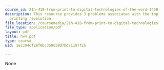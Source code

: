 ```yaml
---
course_id: 21h-418-from-print-to-digital-technologies-of-the-word-1450-present-fall-2005
description: This resource provides 3 problems associated with the topic Eisenstein?s
  printing revolution.
file_location: /coursemedia/21h-418-from-print-to-digital-technologies-of-the-word-1450-present-fall-2005/1e2304cf2ef0bc3596b8d7bd71197f2b_hw4.pdf
file_type: application/pdf
layout: pdf
title: hw4.pdf
type: course
uid: 1e2304cf2ef0bc3596b8d7bd71197f2b

---
```

None